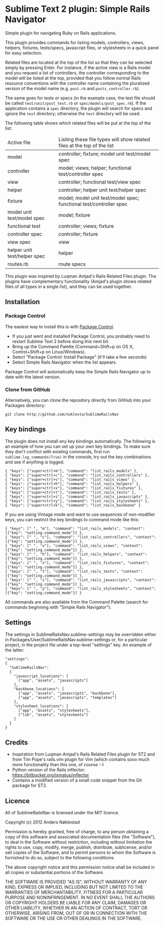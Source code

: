 # Sublime Text 2 plugin: Simple Rails Navigator

Simple plugin for navigating Ruby on Rails applications.

This plugin provides commands for listing models, controllers, views, helpers,
fixtures, tests/specs, javascript files, or stylesheets in a quick panel for
easy selection.

Related files are located at the top of the list so that they can be selected
simply by pressing Enter. For instance, if the active view is a Rails model
and you request a list of controllers, the controller corresponding to the
model will be listed at the top, provided that you follow normal Rails
resource conventions with the controller name containing the pluralized
version of the model name (e.g. `post.rb` and `posts_controller.rb`).

The same goes for tests or specs (in the example case, the test file should be
called `test/unit/post_test.rb` or `spec/models/post_spec.rb`). If the
application contains a `spec` directory, the plugin will search for specs and
ignore the `test` directory; otherwise the `test` directory will be used.

The following table shows which related files will be put at the top of the list:

<table>
  <thead>
    <tr>
      <td>Active file</td>
      <td>Listing these file types will show related files at the top of the list</td>
    </tr>
  </thead>
  <tbody>
    <tr>
      <td>model</td>
      <td>controller; fixture; model unit test/model spec</td>
    </tr>
    <tr>
      <td>controller</td>
      <td>model; views; helper; functional test/controller spec</td>
    </tr>
    <tr>
      <td>view</td>
      <td>controller; functional test/view spec</td>
    </tr>
    <tr>
      <td>helper</td>
      <td>controller; helper unit test/helper spec</td>
    </tr>
    <tr>
      <td>fixture</td>
      <td>model; model unit test/model spec; functional test/controller spec</td>
    </tr>
    <tr>
      <td>model unit test/model spec</td>
      <td>model; fixture</td>
    </tr>
    <tr>
      <td>functional test</td>
      <td>controller; views; fixture</td>
    </tr>
    <tr>
      <td>controller spec</td>
      <td>controller; fixture</td>
    </tr>
    <tr>
      <td>view spec</td>
      <td>view</td>
    </tr>
    <tr>
      <td>helper unit test/helper spec</td>
      <td>helper</td>
    </tr>
    <tr>
      <td>routes.rb</td>
      <td>route specs</td>
    </tr>
  </tbody>
</table>

This plugin was inspired by Luqman Amjad's Rails Related Files plugin. The
plugins have complementary functionality (Amjad's plugin shows related files
of all types in a single list), and they can be used together.

## Installation

### Package Control

The easiest way to install this is with [Package
Control](http://wbond.net/sublime\_packages/package\_control).

 * If you just went and installed Package Control, you probably need to restart Sublime Text 2 before doing this next bit.
 * Bring up the Command Palette (Command+Shift+p on OS X, Control+Shift+p on Linux/Windows).
 * Select "Package Control: Install Package" (it'll take a few seconds)
 * Select Simple Rails Navigator when the list appears.

Package Control will automatically keep the Simple Rails Navigator up to date
with the latest version.

### Clone from GitHub

Alternatively, you can clone the repository directly from GitHub into your Packages directory:

    git clone http://github.com/noklesta/SublimeRailsNav

## Key bindings

The plugin does not install any key bindings automatically. The following is
an example of how you can set up your own key bindings. To make sure they
don't conflict with existing commands, first run `sublime.log_commands(True)`
in the console, try out the key combinations and see if anything is logged.

    { "keys": ["super+ctrl+m"], "command": "list_rails_models" },
    { "keys": ["super+ctrl+c"], "command": "list_rails_controllers" },
    { "keys": ["super+ctrl+v"], "command": "list_rails_views" },
    { "keys": ["super+ctrl+h"], "command": "list_rails_helpers" },
    { "keys": ["super+ctrl+x"], "command": "list_rails_fixtures" },
    { "keys": ["super+ctrl+t"], "command": "list_rails_tests" },
    { "keys": ["super+ctrl+i"], "command": "list_rails_javascripts" },
    { "keys": ["super+ctrl+y"], "command": "list_rails_stylesheets" },
    { "keys": ["super+ctrl+k"], "command": "list_rails_backbone" }

If you are using Vintage mode and want to use sequences of non-modifier keys,
you can restrict the key bindings to command mode like this:

    { "keys": [" ", "m"], "command": "list_rails_models", "context": [{"key": "setting.command_mode"}] },
    { "keys": [" ", "c"], "command": "list_rails_controllers", "context": [{"key": "setting.command_mode"}] },
    { "keys": [" ", "v"], "command": "list_rails_views", "context": [{"key": "setting.command_mode"}] },
    { "keys": [" ", "h"], "command": "list_rails_helpers", "context": [{"key": "setting.command_mode"}] },
    { "keys": [" ", "x"], "command": "list_rails_fixtures", "context": [{"key": "setting.command_mode"}] },
    { "keys": [" ", "t"], "command": "list_rails_tests", "context": [{"key": "setting.command_mode"}] },
    { "keys": [" ", "i"], "command": "list_rails_javascripts", "context": [{"key": "setting.command_mode"}] },
    { "keys": [" ", "y"], "command": "list_rails_stylesheets", "context": [{"key": "setting.command_mode"}] }

All commands are also available from the Command Palette (search for commands beginning with "Simple Rails Navigator").

## Settings

The settings in SublimeRailsNav.sublime-settings may be overridden either in
Packages/User/SublimeRailsNav.sublime-settings or, for a particular project, in the
project file under a top-level "settings" key. An example of the latter:

    "settings":
    {
      "SublimeRailsNav":
      {
        "javascript_locations": [
          ["app", "assets", "javascripts"]
        ],
        "backbone_locations": [
          ["app", "assets", "javascripts", "backbone"],
          ["app", "assets", "javascripts", "templates"]
        ],
        "stylesheet_locations": [
          ["app", "assets", "stylesheets"],
          ["lib", "assets", "stylesheets"]
        ]
      }
    }

## Credits

- Inspiration from Luqman Amjad's Rails Related Files plugin for ST2 and from Tim Pope's rails.vim plugin for Vim
(which contains sooo much more functionality than this one, of course :-)
- Python version of the Rails inflector: <https://bitbucket.org/ixmatus/inflector>
- Contains a modified version of a small code snippet from the Git package for ST2.

## Licence

All of SublimeRailsNav is licensed under the MIT licence.

  Copyright (c) 2012 Anders Nøklestad

  Permission is hereby granted, free of charge, to any person obtaining a copy
  of this software and associated documentation files (the "Software"), to deal
  in the Software without restriction, including without limitation the rights
  to use, copy, modify, merge, publish, distribute, sublicense, and/or sell
  copies of the Software, and to permit persons to whom the Software is
  furnished to do so, subject to the following conditions:

  The above copyright notice and this permission notice shall be included in
  all copies or substantial portions of the Software.

  THE SOFTWARE IS PROVIDED "AS IS", WITHOUT WARRANTY OF ANY KIND, EXPRESS OR
  IMPLIED, INCLUDING BUT NOT LIMITED TO THE WARRANTIES OF MERCHANTABILITY,
  FITNESS FOR A PARTICULAR PURPOSE AND NONINFRINGEMENT. IN NO EVENT SHALL THE
  AUTHORS OR COPYRIGHT HOLDERS BE LIABLE FOR ANY CLAIM, DAMAGES OR OTHER
  LIABILITY, WHETHER IN AN ACTION OF CONTRACT, TORT OR OTHERWISE, ARISING FROM,
  OUT OF OR IN CONNECTION WITH THE SOFTWARE OR THE USE OR OTHER DEALINGS IN
  THE SOFTWARE.
